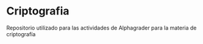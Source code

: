 # Criptografia
Repositorio utilizado para las actividades de Alphagrader para la materia de criptografía
